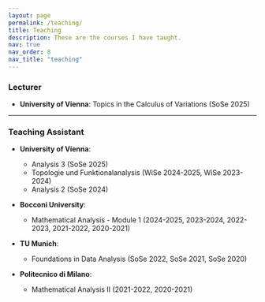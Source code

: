 ```yaml
---
layout: page
permalink: /teaching/
title: Teaching
description: These are the courses I have taught.
nav: true
nav_order: 8
nav_title: "teaching"
---
```

### Lecturer
- **University of Vienna**: Topics in the Calculus of Variations (SoSe 2025)

---

### Teaching Assistant

- **University of Vienna**: 
  - Analysis 3 (SoSe 2025)
  - Topologie und Funktionalanalysis (WiSe 2024-2025, WiSe 2023-2024)
  - Analysis 2 (SoSe 2024)

- **Bocconi University**: 
  - Mathematical Analysis - Module 1 (2024-2025, 2023-2024, 2022-2023, 2021-2022, 2020-2021)

- **TU Munich**: 
  - Foundations in Data Analysis (SoSe 2022, SoSe 2021, SoSe 2020)

- **Politecnico di Milano**: 
  - Mathematical Analysis II (2021-2022, 2020-2021)
